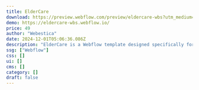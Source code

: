 ```yaml
---
title: ElderCare
download: https://preview.webflow.com/preview/eldercare-wbs?utm_medium=preview_link&utm_source=designer&utm_content=eldercare-wbs&preview=7a63920d125a4a83f3da0e7f94836b9a&workflow=preview
demo: https://eldercare-wbs.webflow.io/
price: 49
author: "Webestica"
date: 2024-12-01T05:06:36.086Z
description: "ElderCare is a Webflow template designed specifically for elderly care services, retirement homes, and caregiving professionals. Provide a trusted online presence for your elderly care services with a clean and compassionate design."
ssg: ["Webflow"]
css: []
ui: []
cms: []
category: []
draft: false
---
```

